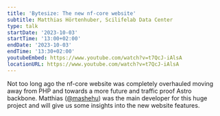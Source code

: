 ```yaml
---
title: 'Bytesize: The new nf-core website'
subtitle: Matthias Hörtenhuber, Scilifelab Data Center
type: talk
startDate: '2023-10-03'
startTime: '13:00+02:00'
endDate: '2023-10-03'
endTime: '13:30+02:00'
youtubeEmbed: https://www.youtube.com/watch?v=t7QcJ-iAlsA
locationURL: https://www.youtube.com/watch?v=t7QcJ-iAlsA
---
```


Not too long ago the nf-core website was completely overhauled moving away from PHP and towards a more future and traffic proof Astro backbone. Matthias ([@mashehu](https://github.com/mashehu/)) was the main developer for this huge project and will give us some insights into the new website features.
